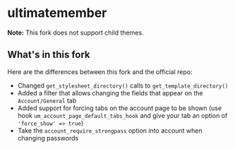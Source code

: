 ultimatemember
==============

**Note:** This fork does not support child themes.

What's in this fork
-------------------

Here are the differences between this fork and the official repo:

  * Changed `get_stylesheet_directory()` calls to `get_template_directory()`
  * Added a filter that allows changing the fields that appear on the `Account/General` tab
  * Added support for forcing tabs on the account page to be shown (use hook `um_account_page_default_tabs_hook` and give your tab an option of `'force_show' => true`)
  * Take the `account_require_strongpass` option into account when changing passwords

